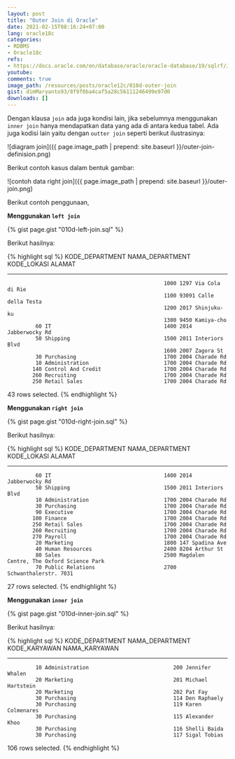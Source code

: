 ```yaml
---
layout: post
title: "Outer Join di Oracle"
date: 2021-02-15T08:16:24+07:00
lang: oracle18c
categories:
- RDBMS
- Oracle18c
refs: 
- https://docs.oracle.com/en/database/oracle/oracle-database/19/sqlrf/Joins.html#GUID-29A4584C-0741-4E6A-A89B-DCFAA222994A
youtube: 
comments: true
image_path: /resources/posts/oracle12c/010d-outer-join
gist: dimMaryanto93/8f9f0ba4caf5a28c56111246499e97d0
downloads: []
---
```


Dengan klausa `join` ada juga kondisi lain, jika sebelumnya menggunakan `inner join` hanya mendapatkan data yang ada di antara kedua tabel. Ada juga kodisi lain yaitu dengan `outter join` seperti berikut ilustrasinya:

![diagram join]({{ page.image_path | prepend: site.baseurl }}/outer-join-definision.png)

Berikut contoh kasus dalam bentuk gambar:

![contoh data right join]({{ page.image_path | prepend: site.baseurl }}/outer-join.png)

Berikut contoh penggunaan, 

**Menggunakan `left join`**

{% gist page.gist "010d-left-join.sql" %}

Berikut hasilnya:

{% highlight sql %}
KODE_DEPARTMENT NAMA_DEPARTMENT                KODE_LOKASI ALAMAT
--------------- ------------------------------ ----------- ----------------------------------------
                                                      1000 1297 Via Cola di Rie
                                                      1100 93091 Calle della Testa
                                                      1200 2017 Shinjuku-ku
                                                      1300 9450 Kamiya-cho
             60 IT                                    1400 2014 Jabberwocky Rd
             50 Shipping                              1500 2011 Interiors Blvd
                                                      1600 2007 Zagora St
             30 Purchasing                            1700 2004 Charade Rd
             10 Administration                        1700 2004 Charade Rd
            140 Control And Credit                    1700 2004 Charade Rd
            260 Recruiting                            1700 2004 Charade Rd
            250 Retail Sales                          1700 2004 Charade Rd

43 rows selected.
{% endhighlight %}

**Menggunakan `right join`**

{% gist page.gist "010d-right-join.sql" %}

Berikut hasilnya:

{% highlight sql %}
KODE_DEPARTMENT NAMA_DEPARTMENT                KODE_LOKASI ALAMAT
--------------- ------------------------------ ----------- ----------------------------------------
             60 IT                                    1400 2014 Jabberwocky Rd
             50 Shipping                              1500 2011 Interiors Blvd
             10 Administration                        1700 2004 Charade Rd
             30 Purchasing                            1700 2004 Charade Rd
             90 Executive                             1700 2004 Charade Rd
            100 Finance                               1700 2004 Charade Rd
            250 Retail Sales                          1700 2004 Charade Rd
            260 Recruiting                            1700 2004 Charade Rd
            270 Payroll                               1700 2004 Charade Rd
             20 Marketing                             1800 147 Spadina Ave
             40 Human Resources                       2400 8204 Arthur St
             80 Sales                                 2500 Magdalen Centre, The Oxford Science Park
             70 Public Relations                      2700 Schwanthalerstr. 7031

27 rows selected.
{% endhighlight %}

**Menggunakan `inner join`**

{% gist page.gist "010d-inner-join.sql" %}

Berikut hasilnya:

{% highlight sql %}
KODE_DEPARTMENT NAMA_DEPARTMENT                KODE_KARYAWAN NAMA_KARYAWAN
--------------- ------------------------------ ------------- ----------------------------------------------
             10 Administration                           200 Jennifer Whalen
             20 Marketing                                201 Michael Hartstein
             20 Marketing                                202 Pat Fay
             30 Purchasing                               114 Den Raphaely
             30 Purchasing                               119 Karen Colmenares
             30 Purchasing                               115 Alexander Khoo
             30 Purchasing                               116 Shelli Baida
             30 Purchasing                               117 Sigal Tobias

106 rows selected.
{% endhighlight %}